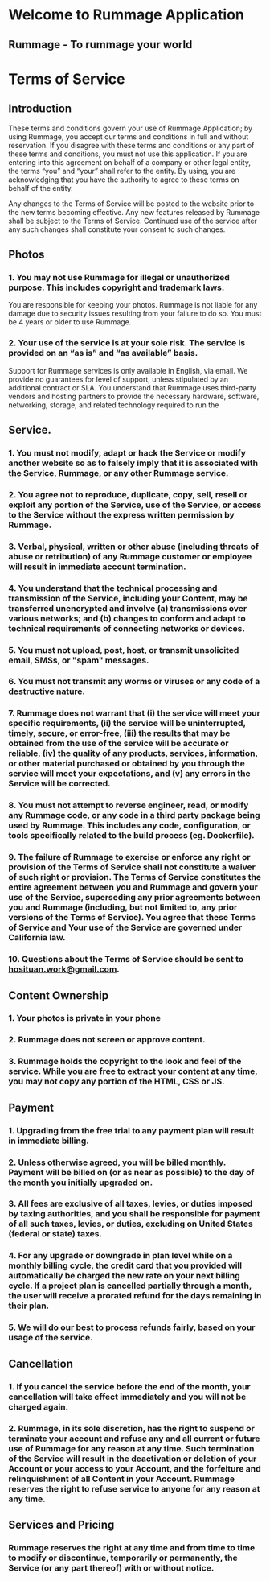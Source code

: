 # Welcome to Rummage Application
## Rummage - To rummage your world

# Terms of Service
## Introduction
 These terms and conditions govern your use of Rummage Application; by using Rummage, you accept our terms and conditions in full and without reservation. If you disagree with these terms and conditions or any part of these terms and conditions, you must not use this application. If you are entering into this agreement on behalf of a company or other legal entity, the terms “you” and “your” shall refer to the entity. By using, you are acknowledging that you have the authority to agree to these terms on behalf of the entity.

Any changes to the Terms of Service will be posted to the website prior to the new terms becoming effective. Any new features released by Rummage shall be subject to the Terms of Service. Continued use of the service after any such changes shall constitute your consent to such changes.

## Photos

### 1. You may not use Rummage for illegal or unauthorized purpose. This includes copyright and trademark laws.
You are responsible for keeping your photos. Rummage is not liable for any damage due to security issues resulting from your failure to do so.
You must be 4 years or older to use Rummage.

### 2. Your use of the service is at your sole risk. The service is provided on an “as is” and “as available” basis.
Support for Rummage services is only available in English, via email.
We provide no guarantees for level of support, unless stipulated by an additional contract or SLA.
You understand that Rummage uses third-party vendors and hosting partners to provide the necessary hardware, software, networking, storage, and related technology required to run the 
## Service.
### 1. You must not modify, adapt or hack the Service or modify another website so as to falsely imply that it is associated with the Service, Rummage, or any other Rummage service.
### 2. You agree not to reproduce, duplicate, copy, sell, resell or exploit any portion of the Service, use of the Service, or access to the Service without the express written permission by Rummage.
### 3. Verbal, physical, written or other abuse (including threats of abuse or retribution) of any Rummage customer or employee will result in immediate account termination.
### 4. You understand that the technical processing and transmission of the Service, including your Content, may be transferred unencrypted and involve (a) transmissions over various networks; and (b) changes to conform and adapt to technical requirements of connecting networks or devices.
### 5. You must not upload, post, host, or transmit unsolicited email, SMSs, or "spam" messages.
### 6. You must not transmit any worms or viruses or any code of a destructive nature.
### 7. Rummage does not warrant that (i) the service will meet your specific requirements, (ii) the service will be uninterrupted, timely, secure, or error-free, (iii) the results that may be obtained from the use of the service will be accurate or reliable, (iv) the quality of any products, services, information, or other material purchased or obtained by you through the service will meet your expectations, and (v) any errors in the Service will be corrected.
### 8. You must not attempt to reverse engineer, read, or modify any Rummage code, or any code in a third party package being used by Rummage. This includes any code, configuration, or tools specifically related to the build process (eg. Dockerfile).
### 9. The failure of Rummage to exercise or enforce any right or provision of the Terms of Service shall not constitute a waiver of such right or provision. The Terms of Service constitutes the entire agreement between you and Rummage and govern your use of the Service, superseding any prior agreements between you and Rummage (including, but not limited to, any prior versions of the Terms of Service). You agree that these Terms of Service and Your use of the Service are governed under California law.
### 10. Questions about the Terms of Service should be sent to hosituan.work@gmail.com.
## Content Ownership

### 1. Your photos is private in your phone
### 2. Rummage does not screen or approve content.
### 3. Rummage holds the copyright to the look and feel of the service. While you are free to extract your content at any time, you may not copy any portion of the HTML, CSS or JS.
## Payment

### 1. Upgrading from the free trial to any payment plan will result in immediate billing.
### 2. Unless otherwise agreed, you will be billed monthly. Payment will be billed on (or as near as possible) to the day of the month you initially upgraded on.
### 3. All fees are exclusive of all taxes, levies, or duties imposed by taxing authorities, and you shall be responsible for payment of all such taxes, levies, or duties, excluding on United States (federal or state) taxes.
### 4. For any upgrade or downgrade in plan level while on a monthly billing cycle, the credit card that you provided will automatically be charged the new rate on your next billing cycle. If a project plan is cancelled partially through a month, the user will receive a prorated refund for the days remaining in their plan.
### 5. We will do our best to process refunds fairly, based on your usage of the service.
## Cancellation
### 1. If you cancel the service before the end of the month, your cancellation will take effect immediately and you will not be charged again.
### 2. Rummage, in its sole discretion, has the right to suspend or terminate your account and refuse any and all current or future use of Rummage for any reason at any time. Such termination of the Service will result in the deactivation or deletion of your Account or your access to your Account, and the forfeiture and relinquishment of all Content in your Account. Rummage reserves the right to refuse service to anyone for any reason at any time.
## Services and Pricing
### Rummage reserves the right at any time and from time to time to modify or discontinue, temporarily or permanently, the Service (or any part thereof) with or without notice.
